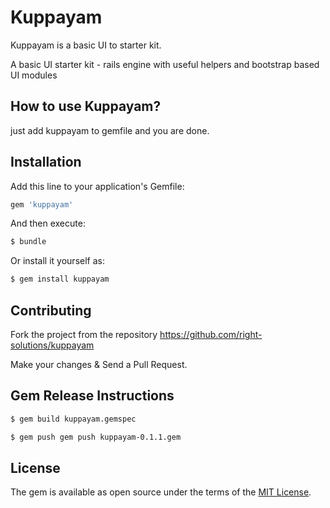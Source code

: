 # Kuppayam

Kuppayam is a basic UI to starter kit.

A basic UI starter kit - rails engine with useful helpers and bootstrap based UI modules

## How to use Kuppayam?

just add kuppayam to gemfile and you are done.

## Installation

Add this line to your application's Gemfile:

```ruby
gem 'kuppayam'
```

And then execute:
```bash
$ bundle
```

Or install it yourself as:
```bash
$ gem install kuppayam
```

## Contributing

Fork the project from the repository https://github.com/right-solutions/kuppayam

Make your changes & Send a Pull Request.

## Gem Release Instructions

```bash
$ gem build kuppayam.gemspec
```

```bash
$ gem push gem push kuppayam-0.1.1.gem
```



## License
The gem is available as open source under the terms of the [MIT License](http://opensource.org/licenses/MIT).



